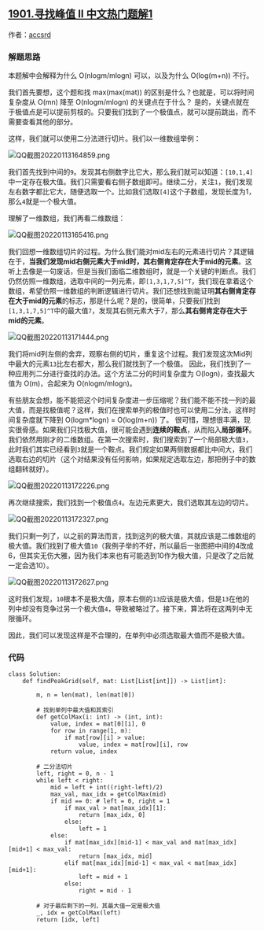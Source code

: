 ## [1901.寻找峰值 II 中文热门题解1](https://leetcode.cn/problems/find-a-peak-element-ii/solutions/100000/python3-er-fen-qie-pian-shi-jian-fu-za-d-gmd2)

作者：[accsrd](https://leetcode.cn/u/accsrd)

### 解题思路
本题解中会解释为什么 O(nlogm/mlogn) 可以，以及为什么 O(log(m+n)) 不行。

我们首先要想，这个题和找 max(max(mat)) 的区别是什么？也就是，可以将时间复杂度从 O(mn) 降至 O(nlogm/mlogn) 的关键点在于什么？
是的，关键点就在于极值点是可以提前剪枝的。只要我们找到了一个极值点，就可以提前跳出，而不需要查看其他的部分。

这样，我们就可以使用二分法进行切片。我们以一维数组举例：

![QQ截图20220113164859.png](https://pic.leetcode-cn.com/1642063759-tGsopq-QQ%E6%88%AA%E5%9B%BE20220113164859.png)

我们首先找到中间的`9`。发现其右侧数字比它大，那么我们就可以知道：`[10,1,4]`中一定存在极大值。我们只需要看右侧子数组即可。继续二分，关注`1`，我们发现左右数字都比它大，随便选取一个。比如我们选取`[4]`这个子数组，发现长度为1，那么`4`就是一个极大值。

理解了一维数组，我们再看二维数组：

![QQ截图20220113165416.png](https://pic.leetcode-cn.com/1642065325-KfCLAN-QQ%E6%88%AA%E5%9B%BE20220113165416.png)

我们回想一维数组切片的过程。为什么我们能对mid左右的元素进行切片？其逻辑在于，**当我们发现mid右侧元素大于mid时，其右侧肯定存在大于mid的元素**。这听上去像是一句废话，但是当我们面临二维数组时，就是一个关键的判断点。我们仍然仿照一维数组，选取中间的一列元素，即`[1,3,1,7,5]^T`，我们现在拿着这个数组，希望仿照一维数组的判断逻辑进行切片。我们还想找到能证明**其右侧肯定存在大于mid的元素**的标志，那是什么呢？是的，很简单，只要我们找到`[1,3,1,7,5]^T`中的最大值`7`，发现其右侧元素大于7，那么**其右侧肯定存在大于mid的元素**。

![QQ截图20220113171444.png](https://pic.leetcode-cn.com/1642065383-YeSscu-QQ%E6%88%AA%E5%9B%BE20220113171444.png)

我们将mid列左侧的舍弃，观察右侧的切片，重复这个过程。我们发现这次Mid列中最大的元素`13`比左右都大，那么我们就找到了一个极值。
因此，我们找到了一种应用列二分进行查找的办法。这个方法二分的时间复杂度为 O(logn)，查找最大值为 O(m)，合起来为 O(nlogm/mlogn)。

有些朋友会想，能不能把这个时间复杂度进一步压缩呢？我们能不能不找一列的最大值，而是找极值呢？这样，我们在搜索单列的极值时也可以使用二分法，这样时间复杂度就下降到 O(logm*logn) = O(log(m+n)) 了。
很可惜，理想很丰满，现实很骨感。如果我们只找极大值，很可能会遇到**连续的鞍点**，从而陷入**局部循环**。
我们依然用刚才的二维数组。在第一次搜索时，我们搜索到了一个局部极大值`3`，此时我们其实已经看到`3`就是一个鞍点。我们规定如果两侧数据都比中间大，我们选取右边的切片（这个对结果没有任何影响，如果规定选取左边，那把例子中的数组翻转就好）。

![QQ截图20220113172226.png](https://pic.leetcode-cn.com/1642065776-BPqzBX-QQ%E6%88%AA%E5%9B%BE20220113172226.png)

再次继续搜索，我们找到一个极值点`4`。左边元素更大，我们选取其左边的切片。

![QQ截图20220113172327.png](https://pic.leetcode-cn.com/1642065956-WlWYEC-QQ%E6%88%AA%E5%9B%BE20220113172327.png)

我们只剩一列了，以之前的算法而言，找到这列的极大值，其就应该是二维数组的极大值。我们找到了极大值`10`（我例子举的不好，所以最后一张图把中间的4改成6，但其实无伤大雅，因为我们本来也有可能选到10作为极大值，只是改了之后就一定会选10）。

![QQ截图20220113172627.png](https://pic.leetcode-cn.com/1642066755-uCbFGY-QQ%E6%88%AA%E5%9B%BE20220113172627.png)

这时我们发现，`10`根本不是极大值，原本右侧的`13`应该是极大值，但是`13`在他的列中却没有竞争过另一个极大值`4`，导致被略过了。接下来，算法将在这两列中无限循环。

因此，我们可以发现这样是不合理的，在单列中必须选取最大值而不是极大值。

### 代码

```python3
class Solution:
    def findPeakGrid(self, mat: List[List[int]]) -> List[int]:

        m, n = len(mat), len(mat[0])

        # 找到单列中最大值和其索引
        def getColMax(i: int) -> (int, int):
            value, index = mat[0][i], 0
            for row in range(1, m):
                if mat[row][i] > value:
                    value, index = mat[row][i], row
            return value, index

        # 二分法切片
        left, right = 0, n - 1
        while left < right:
            mid = left + int((right-left)/2)
            max_val, max_idx = getColMax(mid)
            if mid == 0: # left = 0, right = 1
                if max_val > mat[max_idx][1]:
                    return [max_idx, 0]
                else:
                    left = 1
            else:
                if mat[max_idx][mid-1] < max_val and mat[max_idx][mid+1] < max_val:
                    return [max_idx, mid]
                elif mat[max_idx][mid-1] < max_val < mat[max_idx][mid+1]:
                    left = mid + 1
                else:
                    right = mid - 1
        
        # 对于最后剩下的一列，其最大值一定是极大值
        _, idx = getColMax(left)
        return [idx, left]
```